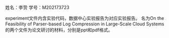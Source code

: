 姓名：李贽
学号：M202173723

experiment文件内含实验代码，数据中心实验报告为对应实验报告。
名为On the Feasibility of Parser-based Log Compression  in Large-Scale Cloud Systems的两个文件为论文研讨的材料，分别是ppt和pdf格式。

